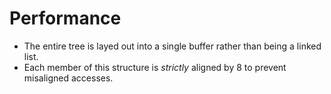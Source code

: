 # Performance

- The entire tree is layed out into a single buffer rather than being a linked list.
- Each member of this structure is *strictly* aligned by 8 to prevent misaligned accesses.


